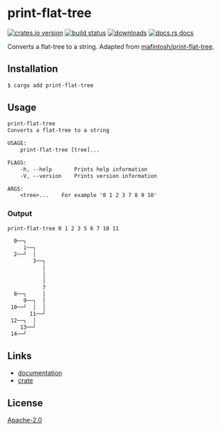 # print-flat-tree
[![crates.io version][1]][2] [![build status][3]][4]
[![downloads][5]][6] [![docs.rs docs][7]][8]

Converts a flat-tree to a string. Adapted from
[mafintosh/print-flat-tree](https://github.com/mafintosh/print-flat-tree).

## Installation
```sh
$ cargo add print-flat-tree
```

## Usage
```txt
print-flat-tree 
Converts a flat-tree to a string

USAGE:
    print-flat-tree [tree]...

FLAGS:
    -h, --help       Prints help information
    -V, --version    Prints version information

ARGS:
    <tree>...    For example '0 1 2 3 7 8 9 10'
```

### Output
```txt
print-flat-tree 0 1 2 3 5 6 7 10 11

  0──┐                                    
     1──┐                                 
  2──┘  │                                 
        3──┐                              
           │                              
           │                              
           │                              
           7                              
  8──┐     │                              
     9──┐  │                              
 10──┘  │  │                              
       11──┘                              
 12──┐  │                                 
    13──┘                                 
 14──┘                                    
````

## Links
- [documentation][8]
- [crate][2]

## License
[Apache-2.0](./LICENSE)

[1]: https://img.shields.io/crates/v/print-flat-tree.svg?style=flat-square
[2]: https://crates.io/crate/print-flat-tree
[3]: https://img.shields.io/travis/yoshuawuyts/print-flat-tree.svg?style=flat-square
[4]: https://travis-ci.org/choojs/yoshuawuyts/print-flat-tree
[5]: https://img.shields.io/crates/d/print-flat-tree.svg?style=flat-square
[6]: https://crates.io/crate/print-flat-tree
[7]: https://docs.rs/print-flat-tree/badge.svg?version=0.1.0
[8]: https://docs.rs/crate/print-flat-tree
